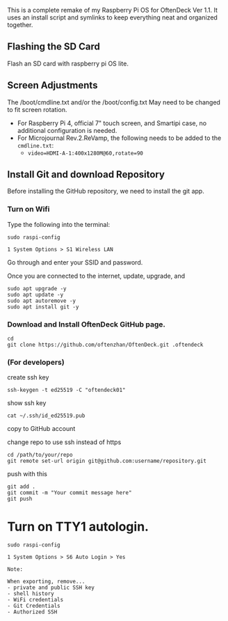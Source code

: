 This is a complete remake of my Raspberry Pi OS for OftenDeck Ver 1.1. It uses an install script and symlinks to keep everything neat and organized together.

## Flashing the SD Card

Flash an SD card with raspberry pi OS lite. 

## Screen Adjustments

The /boot/cmdline.txt and/or the /boot/config.txt May need to be changed to fit screen rotation.

- For Raspberry Pi 4, official 7" touch screen, and Smartipi case, no additional configuration is needed.
- For Microjournal Rev.2.ReVamp, the following needs to be added to the `cmdline.txt`:
   - `video=HDMI-A-1:400x1280M@60,rotate=90 
`

## Install Git and download Repository

Before installing the GitHub repository, we need to install the git app. 

### Turn on Wifi

Type the following into the terminal:

```
sudo raspi-config
```

`1 System Options > S1 Wireless LAN`

Go through and enter your SSID and password.

Once you are connected to the internet, update, upgrade, and 

```
sudo apt upgrade -y
sudo apt update -y
sudo apt autoremove -y
sudo apt install git -y
```

### Download and Install OftenDeck GitHub page.
```
cd
git clone https://github.com/oftenzhan/OftenDeck.git .oftendeck
```

### (For developers)

create ssh key

```
ssh-keygen -t ed25519 -C "oftendeck01"
```

show ssh key

```
cat ~/.ssh/id_ed25519.pub
```

copy to GitHub account

change repo to use ssh instead of https

```
cd /path/to/your/repo
git remote set-url origin git@github.com:username/repository.git

```

push with this

```
git add .
git commit -m "Your commit message here"
git push

```
# Turn on TTY1 autologin.

```
sudo raspi-config
```

`1 System Options > S6 Auto Login > Yes`















```
Note:

When exporting, remove...
- private and public SSH key
- shell history
- WiFi credentials
- Git Credentials
- Authorized SSH
```